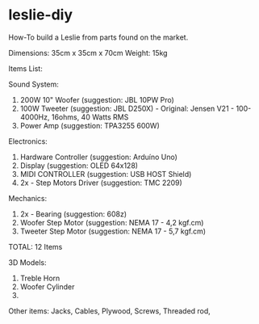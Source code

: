# leslie-diy
How-To build a Leslie from parts found on the market.

Dimensions: 35cm x 35cm x 70cm
Weight: 15kg

Items List: 

Sound System:
1. 200W 10" Woofer (suggestion: JBL 10PW Pro)
2. 100W Tweeter (suggestion: JBL D250X) - Original: Jensen V21 - 100-4000Hz, 16ohms, 40 Watts RMS
3. Power Amp (suggestion: TPA3255 600W)

Electronics: 
1. Hardware Controller (suggestion: Arduíno Uno)
2. Display (suggestion: OLED 64x128)
3. MIDI CONTROLLER (suggestion: USB HOST Shield)
4. 2x - Step Motors Driver (suggestion: TMC 2209)

Mechanics: 
1. 2x - Bearing (suggestion: 608z) 
2. Woofer Step Motor (suggestion: NEMA 17 - 4,2 kgf.cm)
3. Tweeter Step Motor (suggestion: NEMA 17 - 5,7 kgf.cm)

TOTAL: 12 Items 


3D Models: 
1. Treble Horn
2. Woofer Cylinder
3. 


Other items: Jacks, Cables, Plywood, Screws, Threaded rod, 


